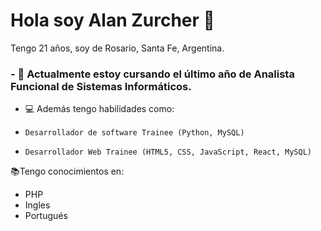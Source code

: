 # Hola soy Alan Zurcher 👋
Tengo 21 años, soy de Rosario, Santa Fe, Argentina. 
### - 🌱 Actualmente estoy cursando el último año de Analista Funcional de Sistemas Informáticos.
- 💻 Además tengo habilidades como: <br>
*     Desarrollador de software Trainee (Python, MySQL) 
*     Desarrollador Web Trainee (HTML5, CSS, JavaScript, React, MySQL)
   
📚Tengo conocimientos en: <br>
*  PHP
*  Ingles
*  Portugués
